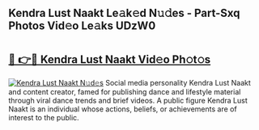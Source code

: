 ## Kendra Lust Naakt Le𝚊k𝚎d N𝚞𝚍es - Part-Sxq Photos Vid𝚎o Le𝚊ks UDzW0

# <h2><a href="http://fb3eb4.evod.top/?m=Kendra+Lust+Naakt">🔗 👉🔴 Kendra Lust Naakt Vid𝚎o Ph𝚘t𝚘s</a></h2>

[![Kendra Lust Naakt N𝚞d𝚎s](https://i.imgur.com/8V9OHl7.gif)](http://fb3eb4.evod.top/?m=Kendra+Lust+Naakt)
Social media personality Kendra Lust Naakt and content creator, famed for publishing dance and lifestyle material through viral dance trends and brief videos. A public figure Kendra Lust Naakt is an individual whose actions, beliefs, or achievements are of interest to the public. 
